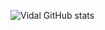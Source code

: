 ![Vidal GitHub stats](https://github-readme-stats.vercel.app/api?username=eumateusvidal&show_icons=true&theme=dracula)

